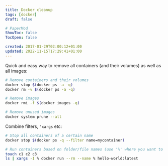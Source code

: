 ```yaml
---
title: Docker cleanup
tags: [docker]
draft: false

# PaperMod
ShowToc: false
TocOpen: false

created: 2017-01-29T02:00:12+01:00
updated: 2022-11-15T17:29:41+01:00
---
```


Quick and easy way to remove all containers (and their volumes) as well as all images:

```bash
# Remove containers and their volumes
docker stop $(docker ps -a -q)
docker rm -v $(docker ps -a -q)

# Remove images
docker rmi -f $(docker images -q)

# Remove unused images
docker system prune --all
```

Combine filters, `'xargs` etc:

```bash
# Stop all containers of a certain name
docker stop $(docker ps -q --filter name=mycontainer)

# Run containers based on folder/file names (use '%' where you want to insert the value corresponding to the file/folder name)
touch c1 c2 c3
ls | xargs -I % docker run --rm --name % hello-world:latest
```
